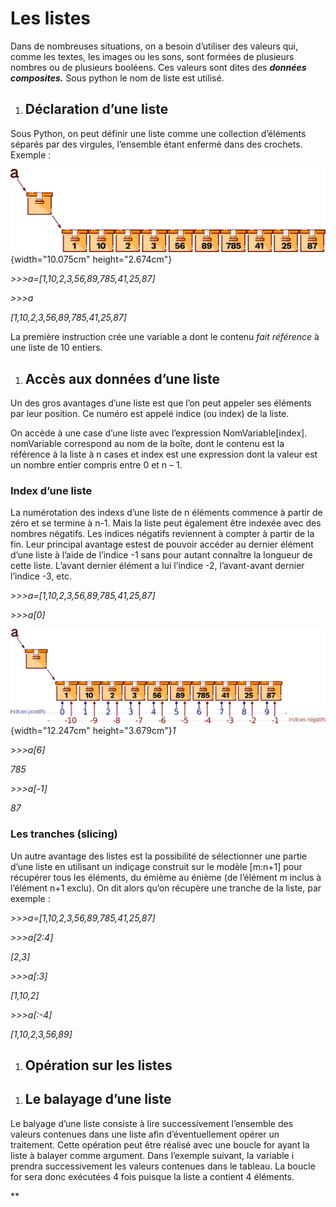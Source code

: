 Les listes
==========

Dans de nombreuses situations, on a besoin d’utiliser des valeurs qui,
comme les textes, les images ou les sons, sont formées de plusieurs
nombres ou de plusieurs booléens. Ces valeurs sont dites des ***données
composites.*** Sous python le nom de liste est utilisé.

1.  Déclaration d’une liste
    -----------------------

Sous Python, on peut définir une liste comme une collection d’éléments
séparés par des virgules, l’ensemble étant enfermé dans des crochets.
Exemple :

![](-s/Pictures/1000020100000FDD00000436BDDDA85B10281FAC.png){width="10.075cm"
height="2.674cm"}

*&gt;&gt;&gt;a=\[1,10,2,3,56,89,785,41,25,87\]*

*&gt;&gt;&gt;a*

*\[1,10,2,3,56,89,785,41,25,87\]*

La première instruction crée une variable a dont le contenu *fait
référence* à une liste de 10 entiers.

1.  Accès aux données d’une liste
    -----------------------------

Un des gros avantages d’une liste est que l’on peut appeler ses éléments
par leur position. Ce numéro est appelé indice (ou index) de la liste.

On accède à une case d’une liste avec l’expression NomVariable\[index\].
nomVariable correspond au nom de la boîte, dont le contenu est la
référence à la liste à n cases et index est une expression dont la
valeur est un nombre entier compris entre 0 et n – 1.

### Index d’une liste

La numérotation des indexs d’une liste de n éléments commence à partir
de zéro et se termine à n-1. Mais la liste peut également être indexée
avec des nombres négatifs. Les indices négatifs reviennent à compter à
partir de la fin. Leur principal avantage estest de pouvoir accéder au
dernier élément d’une liste à l’aide de l’indice -1 sans pour autant
connaître la longueur de cette liste. L’avant dernier élément a lui
l’indice -2, l’avant-avant dernier l’indice -3, etc.

*&gt;&gt;&gt;a=\[1,10,2,3,56,89,785,41,25,87\]*

*&gt;&gt;&gt;a\[0\]*

![](-s/Pictures/100002010000126E000005891E5F9A6BD41B3F46.png){width="12.247cm"
height="3.679cm"}*1*

*&gt;&gt;&gt;a\[6\]*

*785*

*&gt;&gt;&gt;a\[-1\]*

*87*

### 

### 

### Les tranches (slicing)

Un autre avantage des listes est la possibilité de sélectionner une
partie d’une liste en utilisant un indiçage construit sur le modèle
\[m:n+1\] pour récupérer tous les éléments, du émième au énième (de
l’élément m inclus à l’élément n+1 exclu). On dit alors qu’on récupère
une tranche de la liste, par exemple :

*&gt;&gt;&gt;a=\[1,10,2,3,56,89,785,41,25,87\]*

*&gt;&gt;&gt;a\[2:4\]*

*\[2,3\]*

*&gt;&gt;&gt;a\[:3\]*

*\[1,10,2\]*

*&gt;&gt;&gt;a\[:-4\]*

*\[1,10,2,3,56,89\]*

1.  Opération sur les listes
    ------------------------

<!-- -->

1.  Le balayage d’une liste
    -----------------------

Le balyage d’une liste consiste à lire successivement l’ensemble des
valeurs contenues dans une liste afin d’éventuellement opérer un
traitement. Cette opération peut être réalisé avec une boucle for ayant
la liste à balayer comme argument. Dans l’exemple suivant, la variable i
prendra successivement les valeurs contenues dans le tableau. La boucle
for sera donc exécutées 4 fois puisque la liste a contient 4 éléments.

**
